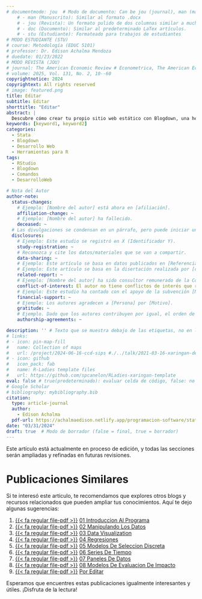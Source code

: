 ```yaml
---
# documentmode: jou  # Modo de documento: Can be jou (journal), man (manuscript), stu (student), or doc (document)
    # - man (Manuscrito): Similar al formato .docx
    # - jou (Revista): Un formato pulido de dos columnas similar a muchas revistas APA.
    # - doc (Documento): Similar al predeterminado LaTex artículos.
    # - stu (Estudiante): Formateado para trabajos de estudiantes
# MODO ESTUDIANTE (STU)
# course: Metodología (EDUC 5101)
# professor: Dr. Edison Achalma Mendoza
# duedate: 01/23/2022
# MODO REVISTA (JOU)
# journal: The American Economic Review # Econometrica, The American Economic Review, Revista de Economía, Revista de la CEPAL
# volume: 2025, Vol. 131, No. 2, 10--60
copyrightnotice: 2024
copyrightext: All rights reserved
# image: featured.png
title: Editar
subtitle: Editar
shorttitle: "Editar"
abstract: |
  Descubre cómo crear tu propio sitio web estático con Blogdown, una herramienta poderosa que combina R Markdown y Hugo. Aprende a usar comandos sencillos para personalizar, construir y alojar tu sitio web de manera fácil y rápida. ¡Comienza tu proyecto web hoy mismo!
keywords: [keyword1, keyword2]
categories:
  - Stata
  - Blogdown
  - Desarrollo Web
  - Herramientas para R
tags:
  - RStudio
  - Blogdown
  - Comandos
  - DesarrolloWeb

# Nota del Autor
author-note:
  status-changes: 
    # Ejemplo: [Nombre del autor] está ahora en [afiliación].
    affiliation-change: ~
    # Ejemplo: [Nombre del autor] ha fallecido.
    deceased: ~
  # Las divulgaciones se condensan en un párrafo, pero puede iniciar un campo con dos saltos de línea para separarlas: \n\nNew 
  disclosures:
    # Ejemplo: Este estudio se registró en X (Identificador Y).
    study-registration: ~
    # Reconozca y cite los datos/materiales que se van a compartir.
    data-sharing: ~
    # Ejemplo: Este artículo se basa en datos publicados en [Referencia].
    # Ejemplo: Este artículo se basa en la disertación realizada por [cita].
    related-report: ~
    # Ejemplo: [Nombre del autor] ha sido consultor remunerado de la Corporación X, que ha financiado este estudio.
    conflict-of-interest: El autor no tiene conflictos de interés que revelar.
    # Ejemplo: Este estudio ha contado con el apoyo de la subvención [Número de subvención] de [Fuente de financiación].
    financial-support: ~
    # Ejemplo: Los autores agradecen a [Persona] por [Motivo].
    gratitude: ~
    # Ejemplo. Dado que los autores contribuyen por igual, el orden de autoría se determinó mediante el lanzamiento de una moneda al aire.
    authorship-agreements: ~

description: '' # Texto que se muestra debajo de las etiquetas, no en la página del listado
# links:
# - icon: pin-map-fill
#   name: Collection of maps
#   url: /project/2024-06-16-ccd-sips #./../talk/2021-03-16-xaringan-deploy-demo/
# - icon: github
#   icon_pack: fab
#   name: R-Ladies template files
#   url: https://github.com/spcanelon/RLadies-xaringan-template
eval: false # true(predeterminado): evaluar celda de código, false: no evaluar la celda de código
# Google Scholar
# bibliography: mybibliography.bib
citation:
  type: article-journal
  author:
    - Edison Achalma
  pdf-url: https://achalmaedison.netlify.app/programacion-software/stata/2024-03-31-por-editar/index.pdf
date: "03/31/2024"
draft: true  # Modo de borrador (false = final, true = borrador)
---
```







Este artículo está actualmente en proceso de edición, y todas las secciones serán ampliadas y refinadas en futuras revisiones.


# Publicaciones Similares

Si te interesó este artículo, te recomendamos que explores otros blogs y recursos relacionados que pueden ampliar tus conocimientos. Aquí te dejo algunas sugerencias:


1. [{{< fa regular file-pdf >}}](https://achalmaedison.netlify.app/programacion-software/stata/2022-05-30-01-introduccion-al-programa/index.pdf) [01 Introduccion Al Programa](https://achalmaedison.netlify.app/programacion-software/stata/2022-05-30-01-introduccion-al-programa)
2. [{{< fa regular file-pdf >}}](https://achalmaedison.netlify.app/programacion-software/stata/2022-06-06-02-manipulando-los-datos/index.pdf) [02 Manipulando Los Datos](https://achalmaedison.netlify.app/programacion-software/stata/2022-06-06-02-manipulando-los-datos)
3. [{{< fa regular file-pdf >}}](https://achalmaedison.netlify.app/programacion-software/stata/2022-06-13-03-data-visualization/index.pdf) [03 Data Visualization](https://achalmaedison.netlify.app/programacion-software/stata/2022-06-13-03-data-visualization)
4. [{{< fa regular file-pdf >}}](https://achalmaedison.netlify.app/programacion-software/stata/2022-06-20-04-regresiones/index.pdf) [04 Regresiones](https://achalmaedison.netlify.app/programacion-software/stata/2022-06-20-04-regresiones)
5. [{{< fa regular file-pdf >}}](https://achalmaedison.netlify.app/programacion-software/stata/2022-06-27-05-modelos-de-seleccion-discreta/index.pdf) [05 Modelos De Seleccion Discreta](https://achalmaedison.netlify.app/programacion-software/stata/2022-06-27-05-modelos-de-seleccion-discreta)
6. [{{< fa regular file-pdf >}}](https://achalmaedison.netlify.app/programacion-software/stata/2022-07-04-06-series-de-tiempo/index.pdf) [06 Series De Tiempo](https://achalmaedison.netlify.app/programacion-software/stata/2022-07-04-06-series-de-tiempo)
7. [{{< fa regular file-pdf >}}](https://achalmaedison.netlify.app/programacion-software/stata/2022-07-11-07-paneles-de-datos/index.pdf) [07 Paneles De Datos](https://achalmaedison.netlify.app/programacion-software/stata/2022-07-11-07-paneles-de-datos)
8. [{{< fa regular file-pdf >}}](https://achalmaedison.netlify.app/programacion-software/stata/2022-07-18-08-modelos-de-evaluacion-de-impacto/index.pdf) [08 Modelos De Evaluacion De Impacto](https://achalmaedison.netlify.app/programacion-software/stata/2022-07-18-08-modelos-de-evaluacion-de-impacto)
9. [{{< fa regular file-pdf >}}](https://achalmaedison.netlify.app/programacion-software/stata/2024-03-31-por-editar/index.pdf) [Por Editar](https://achalmaedison.netlify.app/programacion-software/stata/2024-03-31-por-editar)


Esperamos que encuentres estas publicaciones igualmente interesantes y útiles. ¡Disfruta de la lectura!

